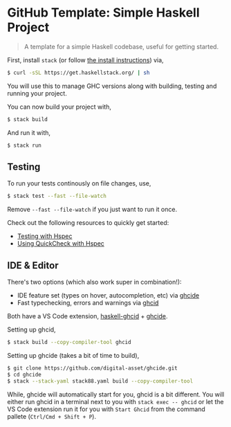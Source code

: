 # GitHub Template: Simple Haskell Project

> A template for a simple Haskell codebase, useful for getting started.

First, install `stack` (or follow [the install instructions](https://docs.haskellstack.org/en/stable/install_and_upgrade/)) via,

```bash
$ curl -sSL https://get.haskellstack.org/ | sh
```

You will use this to manage GHC versions along with building, testing and running your project.

You can now build your project with,

```bash
$ stack build
```

And run it with,

```bash
$ stack run
```

## Testing

To run your tests continously on file changes, use,

```bash
$ stack test --fast --file-watch
```

Remove `--fast --file-watch` if you just want to run it once.

Check out the following resources to quickly get started:

- [Testing with Hspec](https://hspec.github.io/getting-started.html)
- [Using QuickCheck with Hspec](https://hspec.github.io/quickcheck.html)

## IDE & Editor

There's two options (which also work super in combination!):

- IDE feature set (types on hover, autocompletion, etc) via [ghcide](https://github.com/digital-asset/ghcide#install-ghcide)
- Fast typechecking, errors and warnings via [ghcid](https://github.com/ndmitchell/ghcid#ghcid----)

Both have a VS Code extension, [haskell-ghcid](https://marketplace.visualstudio.com/items?itemName=ndmitchell.haskell-ghcid) + [ghcide](https://marketplace.visualstudio.com/items?itemName=DigitalAssetHoldingsLLC.ghcide).

Setting up ghcid,

```bash
$ stack build --copy-compiler-tool ghcid
```

Setting up ghcide (takes a bit of time to build),

```bash
$ git clone https://github.com/digital-asset/ghcide.git
$ cd ghcide
$ stack --stack-yaml stack88.yaml build --copy-compiler-tool
```

While, ghcide will automatically start for you, ghcid is a bit different. You will either run ghcid in a terminal next to you with `stack exec -- ghcid` or let the VS Code extension run it for you with `Start Ghcid` from the command pallete (`Ctrl/Cmd + Shift + P`).
